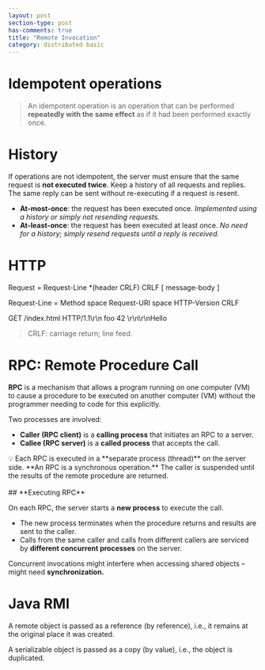 ```yaml
---
layout: post
section-type: post
has-comments: true
title: "Remote Invocation"
category: distributed basic
---
```


# **Idempotent operations**

> An idempotent operation is an operation that can be performed **repeatedly with the same effect** as if it had been performed exactly once.
> 

# History

If operations are not idempotent, the server must ensure that the same request is **not executed twice**.
Keep a history of all requests and replies. The same reply can be sent without re-executing if a request is resent.

- **At-most-once**: the request has been executed once. *Implemented using a history or simply not resending requests.*
- **At-least-once**: the request has been executed at least once. *No need for a history; simply resend requests until a reply is received.*

# HTTP

Request = Request-Line *(header CRLF) CRLF [ message-body ] 

Request-Line = Method space Request-URI space HTTP-Version CRLF

GET /index.html HTTP/1.1\r\n foo 42 \r\n\r\nHello

> CRLF: carriage return; line feed.
> 

# RPC: Remote Procedure Call

**RPC** is a mechanism that allows a program running on one computer (VM) to cause a procedure to be executed on another computer (VM) without the programmer needing to code for this explicitly.

Two processes are involved:

- **Caller (RPC client)** is a **calling process** that initiates an RPC to a server.
- **Callee (RPC server)** is a **called process** that accepts the call.

<aside>
💡 Each RPC is executed in a **separate process (thread)** on the server side. **An RPC is a synchronous operation.** The caller is suspended until the results of the remote procedure are returned.

</aside>
<br>
## **Executing RPC**

On each RPC, the server starts a **new process** to execute the call.

- The new process terminates when the procedure returns and results are sent to the caller.
- Calls from the same caller and calls from different callers are serviced by **different concurrent processes** on the server.

Concurrent invocations might interfere when accessing shared objects – might need **synchronization.**

# **Java RMI**

A remote object is passed as a reference (by reference), i.e., it remains at the original place it was created.

A serializable object is passed as a copy (by value), i.e., the object is duplicated.